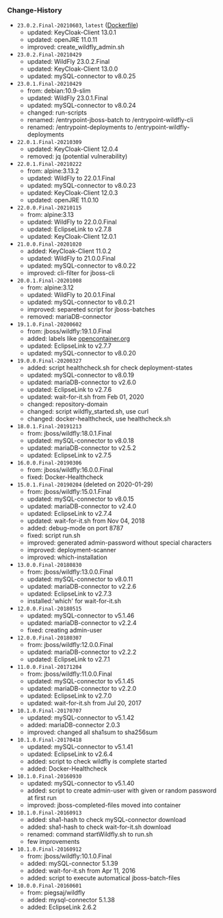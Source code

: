 ### Change-History
* `23.0.2.Final-20210603`, `latest` ([Dockerfile](https://github.com/mosaic-hgw/WildFly/blob/master/Dockerfile))
  - updated:  KeyCloak-Client 13.0.1
  - updated:  openJRE 11.0.11
  - improved: create_wildfly_admin.sh
* `23.0.2.Final-20210429`
  - updated:  WildFly 23.0.2.Final
  - updated:  KeyCloak-Client 13.0.0
  - updated:  mySQL-connector to v8.0.25
* `23.0.1.Final-20210429`
  - from:     debian:10.9-slim
  - updated:  WildFly 23.0.1.Final
  - updated:  mySQL-connector to v8.0.24
  - changed:  run-scripts
  - renamed:  /entrypoint-jboss-batch to /entrypoint-wildfly-cli
  - renamed:  /entrypoint-deployments to /entrypoint-wildfly-deployments
* `22.0.1.Final-20210309`
  - updated:  KeyCloak-Client 12.0.4
  - removed:  jq (potential vulnerability)
* `22.0.1.Final-20210222`
  - from:     alpine:3.13.2
  - updated:  WildFly to 22.0.1.Final
  - updated:  mySQL-connector to v8.0.23
  - updated:  KeyCloak-Client 12.0.3
  - updated:  openJRE 11.0.10
* `22.0.0.Final-20210115`
  - from:     alpine:3.13
  - updated:  WildFly to 22.0.0.Final
  - updated:  EclipseLink to v2.7.8
  - updated:  KeyCloak-Client 12.0.1
* `21.0.0.Final-20201020`
  - added:    KeyCloak-Client 11.0.2
  - updated:  WildFly to 21.0.0.Final
  - updated:  mySQL-connector to v8.0.22
  - improved: cli-filter for jboss-cli
* `20.0.1.Final-20201008`
  - from:     alpine:3.12
  - updated:  WildFly to 20.0.1.Final
  - updated:  mySQL-connector to v8.0.21
  - improved: separeted script for jboss-batches
  - removed:  mariaDB-connector
* `19.1.0.Final-20200602`
  - from:     jboss/wildfly:19.1.0.Final
  - added:    labels like [opencontainer.org](https://github.com/opencontainers/image-spec/blob/master/annotations.md)
  - updated:  EclipseLink to v2.7.7
  - updated:  mySQL-connector to v8.0.20
* `19.0.0.Final-20200327`
  - added:    script healthcheck.sh for check deployment-states
  - updated:  mySQL-connector to v8.0.19
  - updated:  mariaDB-connector to v2.6.0
  - updated:  EclipseLink to v2.7.6
  - updated:  wait-for-it.sh from Feb 01, 2020
  - changed:  repository-domain
  - changed:  script wildfly_started.sh, use curl
  - changed:  docker-healthcheck, use healthcheck.sh
* `18.0.1.Final-20191213`
  - from:     jboss/wildfly:18.0.1.Final
  - updated:  mySQL-connector to v8.0.18
  - updated:  mariaDB-connector to v2.5.2
  - updated:  EclipseLink to v2.7.5
* `16.0.0.Final-20190306`
  - from:     jboss/wildfly:16.0.0.Final
  - fixed:    Docker-Healthcheck
* `15.0.1.Final-20190204` (deleted on 2020-01-29)
  - from:     jboss/wildfly:15.0.1.Final
  - updated:  mySQL-connector to v8.0.15
  - updated:  mariaDB-connector to v2.4.0
  - updated:  EclipseLink to v2.7.4
  - updated:  wait-for-it.sh from Nov 04, 2018
  - added:    debug-mode on port 8787
  - fixed:    script run.sh
  - improved: generated admin-password without special characters
  - improved: deployment-scanner
  - improved: which-installation
* `13.0.0.Final-20180830`
  - from:     jboss/wildfly:13.0.0.Final
  - updated:  mySQL-connector to v8.0.11
  - updated:  mariaDB-connector to v2.2.6
  - updated:  EclipseLink to v2.7.3
  - installed:'which' for wait-for-it.sh
* `12.0.0.Final-20180515`
  - updated:  mySQL-connector to v5.1.46
  - updated:  mariaDB-connector to v2.2.4
  - fixed:    creating admin-user
* `12.0.0.Final-20180307`
  - from:     jboss/wildfly:12.0.0.Final
  - updated:  mariaDB-connector to v2.2.2
  - updated:  EclipseLink to v2.7.1
* `11.0.0.Final-20171204`
  - from:     jboss/wildfly:11.0.0.Final
  - updated:  mySQL-connector to v5.1.45
  - updated:  mariaDB-connector to v2.2.0
  - updated:  EclipseLink to v2.7.0
  - updated:  wait-for-it.sh from Jul 20, 2017
* `10.1.0.Final-20170707`
  - updated:  mySQL-connector to v5.1.42
  - added:    mariaDB-connector 2.0.3
  - improved: changed all sha1sum to sha256sum
* `10.1.0.Final-20170418`
  - updated:  mySQL-connector to v5.1.41
  - updated:  EclipseLink to v2.6.4
  - added:    script to check wildfly is complete started
  - added:    Docker-Healthcheck
* `10.1.0.Final-20160930`
  - updated:  mySQL-connector to v5.1.40
  - added:    script to create admin-user with given or random password at first run
  - improved: jboss-completed-files moved into container
* `10.1.0.Final-20160913`
  - added:    sha1-hash to check mySQL-connector download
  - added:    sha1-hash to check wait-for-it.sh download
  - renamed:  command startWildfly.sh to run.sh
  - few improvements
* `10.1.0.Final-20160912`
  - from:     jboss/wildfly:10.1.0.Final
  - added:    mySQL-connector 5.1.39
  - added:    wait-for-it.sh from Apr 11, 2016
  - added:    script to execute automatical jboss-batch-files
* `10.0.0.Final-20160601`
  - from:     piegsaj/wildfly
  - added:    mysql-connector 5.1.38
  - added:    EclipseLink 2.6.2
